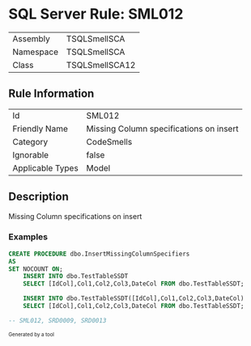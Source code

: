 ﻿# SQL Server Rule: SML012
  
|    |    |
|----|----|
| Assembly | TSQLSmellSCA |
| Namespace | TSQLSmellSCA |
| Class | TSQLSmellSCA12 |
  
## Rule Information
  
|    |    |
|----|----|
| Id | SML012 |
| Friendly Name | Missing Column specifications on insert |
| Category | CodeSmells |
| Ignorable | false |
| Applicable Types | Model  |
  
## Description
  
Missing Column specifications on insert
  
### Examples
  
```sql
CREATE PROCEDURE dbo.InsertMissingColumnSpecifiers
AS
SET NOCOUNT ON; 
    INSERT INTO dbo.TestTableSSDT
	SELECT [IdCol],Col1,Col2,Col3,DateCol FROM dbo.TestTableSSDT;

	INSERT INTO dbo.TestTableSSDT([IdCol],Col1,Col2,Col3,DateCol)
	SELECT [IdCol],Col1,Col2,Col3,DateCol FROM dbo.TestTableSSDT;

-- SML012, SRD0009, SRD0013
```
  
<sub><sup>Generated by a tool</sup></sub>

